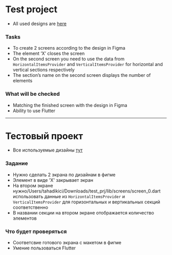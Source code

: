 # Test project

- All used designs are [here](https://www.figma.com/file/N38vM1Cph3bv3CHRg6frM1/Test)

### Tasks

- To create 2 screens according to the design in Figma
- The element ‘X’ closes the screen
- On the second screen you need to use the data from `HorizontalItemsProvider` and `VerticalItemsProvider` for horizontal and vertical sections respectively
- The section’s name on the second screen displays the number of elements

### What will be checked

- Matching the finished screen with the design in Figma
- Ability to use Flutter

---
# Тестовый проект

- Все используемые дизайны [тут](https://www.figma.com/file/N38vM1Cph3bv3CHRg6frM1/Test)

### Задание

- Нужно сделать 2 экрана по дизайнам в фигме
- Элемент в виде 'X' закрывает экран
- На втором экране нужно/Users/tahadikici/Downloads/test_prj/lib/screens/screen_0.dart использовать данные из `HorizontalItemsProvider` и `VerticalItemsProvider` для горизонтальных и
  вертикальных секций соответственно
- В названии секции на втором экране отображается количество элементов

### Что будет проверяться

- Соответсвие готового экрана с макетом в фигме
- Умение пользоваться Flutter
